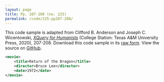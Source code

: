```yaml
---
layout: page
title: Pp. 207-208 (no. 225)
permalink: /code/225-pp207-208/
---
```


This code sample is adapted from Clifford B. Anderson and Joseph C. Wicentowski, 
[_XQuery for Humanists_](/) (College Station: Texas A&M University Press, 2020), 207-208. 
Download this code sample in its [raw form](/code/225-pp207-208/225-pp207-208.xml).
View the source on [GitHub](https://github.com/coding4humanists/xquery4humanists/blob/release/code/225-pp207-208/225-pp207-208.xml).

```xml
<movie>
    <title>Return of the Dragon</title>
    <director>Bruce Lee</director>
    <date>1972</date>
</movie>
```  
